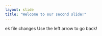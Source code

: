 ```yaml
---
layout: slide
title: "Welcome to our second slide!"
---
```

ek file changes
Use the left arrow to go back!
